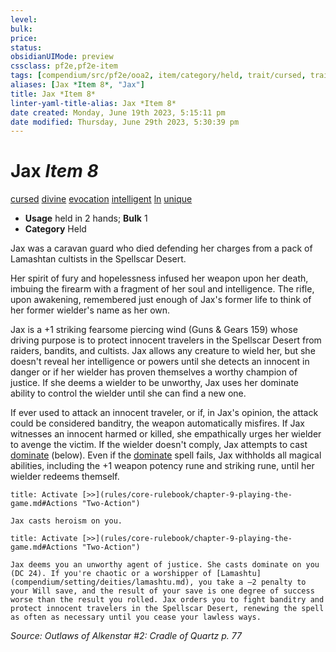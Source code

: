 ```yaml
---
level:
bulk:
price:
status:
obsidianUIMode: preview
cssclass: pf2e,pf2e-item
tags: [compendium/src/pf2e/ooa2, item/category/held, trait/cursed, trait/divine, trait/evocation, trait/intelligent, trait/ln, trait/unique]
aliases: [Jax *Item 8*, "Jax"]
title: Jax *Item 8*
linter-yaml-title-alias: Jax *Item 8*
date created: Monday, June 19th 2023, 5:15:11 pm
date modified: Thursday, June 29th 2023, 5:30:39 pm
---
```


# Jax *Item 8*

[cursed](rules/traits/cursed-gmg.md) [divine](rules/traits/divine.md) [evocation](rules/traits/evocation.md) [intelligent](rules/traits/intelligent-gmg.md) [ln](rules/traits/lawful-neutral-b1.md) [unique](rules/traits/unique.md)  

- **Usage** held in 2 hands; **Bulk** 1
- **Category** Held

Jax was a caravan guard who died defending her charges from a pack of Lamashtan cultists in the Spellscar Desert.

Her spirit of fury and hopelessness infused her weapon upon her death, imbuing the firearm with a fragment of her soul and intelligence. The rifle, upon awakening, remembered just enough of Jax's former life to think of her former wielder's name as her own.

Jax is a +1 striking fearsome piercing wind (Guns & Gears 159) whose driving purpose is to protect innocent travelers in the Spellscar Desert from raiders, bandits, and cultists. Jax allows any creature to wield her, but she doesn't reveal her intelligence or powers until she detects an innocent in danger or if her wielder has proven themselves a worthy champion of justice. If she deems a wielder to be unworthy, Jax uses her dominate ability to control the wielder until she can find a new one.

If ever used to attack an innocent traveler, or if, in Jax's opinion, the attack could be considered banditry, the weapon automatically misfires. If Jax witnesses an innocent harmed or killed, she empathically urges her wielder to avenge the victim. If the wielder doesn't comply, Jax attempts to cast [dominate](compendium/spells/dominate.md) (below). Even if the [dominate](compendium/spells/dominate.md) spell fails, Jax withholds all magical abilities, including the +1 weapon potency rune and striking rune, until her wielder redeems themself.

```ad-embed-ability
title: Activate [>>](rules/core-rulebook/chapter-9-playing-the-game.md#Actions "Two-Action")

Jax casts heroism on you.
```

```ad-embed-ability
title: Activate [>>](rules/core-rulebook/chapter-9-playing-the-game.md#Actions "Two-Action")

Jax deems you an unworthy agent of justice. She casts dominate on you (DC 24). If you're chaotic or a worshipper of [Lamashtu](compendium/setting/deities/lamashtu.md), you take a –2 penalty to your Will save, and the result of your save is one degree of success worse than the result you rolled. Jax orders you to fight banditry and protect innocent travelers in the Spellscar Desert, renewing the spell as often as necessary until you cease your lawless ways.
```

*Source: Outlaws of Alkenstar #2: Cradle of Quartz p. 77*
